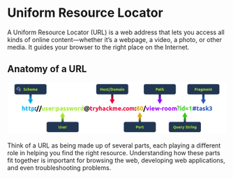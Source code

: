 # Uniform Resource Locator

A Uniform Resource Locator (URL) is a web address that lets you access all kinds of online content—whether it’s a webpage, a video, a photo, or other media. It guides your browser to the right place on the Internet.

## Anatomy of a URL

<div style="text-align: center;">
  <img src="https://raw.githubusercontent.com/h471x/web_application_basics/master/src/assets/03. URL/anatomy.png">
</div>

Think of a URL as being made up of several parts, each playing a different role in helping you find the right resource. Understanding how these parts fit together is important for browsing the web, developing web applications, and even troubleshooting problems.